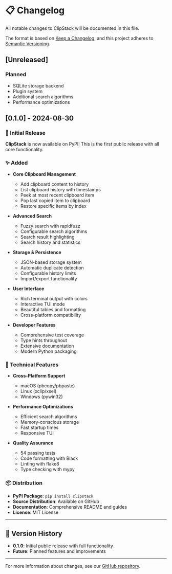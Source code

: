 # 📋 Changelog

All notable changes to ClipStack will be documented in this file.

The format is based on [Keep a Changelog](https://keepachangelog.com/en/1.0.0/),
and this project adheres to [Semantic Versioning](https://semver.org/spec/v2.0.0.html).

## [Unreleased]

### Planned
- SQLite storage backend
- Plugin system
- Additional search algorithms
- Performance optimizations

## [0.1.0] - 2024-08-30

### 🎉 Initial Release

**ClipStack** is now available on PyPI! This is the first public release with all core functionality.

### ✨ Added

- **Core Clipboard Management**
  - Add clipboard content to history
  - List clipboard history with timestamps
  - Peek at most recent clipboard item
  - Pop last copied item to clipboard
  - Restore specific items by index

- **Advanced Search**
  - Fuzzy search with rapidfuzz
  - Configurable search algorithms
  - Search result highlighting
  - Search history and statistics

- **Storage & Persistence**
  - JSON-based storage system
  - Automatic duplicate detection
  - Configurable history limits
  - Import/export functionality

- **User Interface**
  - Rich terminal output with colors
  - Interactive TUI mode
  - Beautiful tables and formatting
  - Cross-platform compatibility

- **Developer Features**
  - Comprehensive test coverage
  - Type hints throughout
  - Extensive documentation
  - Modern Python packaging

### 🔧 Technical Features

- **Cross-Platform Support**
  - macOS (pbcopy/pbpaste)
  - Linux (xclip/xsel)
  - Windows (pywin32)

- **Performance Optimizations**
  - Efficient search algorithms
  - Memory-conscious storage
  - Fast startup times
  - Responsive TUI

- **Quality Assurance**
  - 54 passing tests
  - Code formatting with Black
  - Linting with flake8
  - Type checking with mypy

### 📦 Distribution

- **PyPI Package**: `pip install clipstack`
- **Source Distribution**: Available on GitHub
- **Documentation**: Comprehensive README and guides
- **License**: MIT License

---

## 📝 Version History

- **0.1.0**: Initial public release with full functionality
- **Future**: Planned features and improvements

---

For more information about changes, see our [GitHub repository](https://github.com/yourusername/clipstack).
